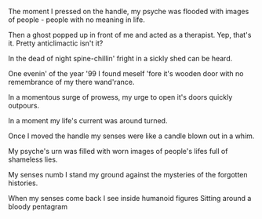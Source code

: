

The moment I pressed on the handle, my psyche was flooded with images of people - people with no meaning in life.

Then a ghost popped up in front of me and acted as a therapist. Yep, that's it. Pretty anticlimactic isn't it?





In the dead of night
spine-chillin' fright
in a sickly shed
can be heard.

One evenin'
of the year '99
I found meself 'fore
it's wooden door
with no remembrance
of my there wand'rance.

In a momentous surge
of prowess, my urge
to open it's doors
quickly outpours.

In a moment
my life's current
was around turned.

Once I moved the handle
my senses were like a candle
blown out in a whim.

My psyche's urn
was filled with worn
images of people's lifes
full of shameless lies.

My senses numb
I stand my ground
against the mysteries
of the forgotten histories.

When my senses come back
I see inside humanoid figures
Sitting around a bloody pentagram

